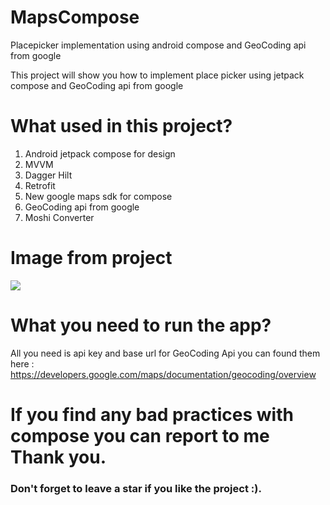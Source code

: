 # MapsCompose
Placepicker implementation using android compose and GeoCoding api from google

This project will show you how to implement place picker using jetpack compose and GeoCoding api from google

# What used in this project?
1.  Android jetpack compose for design
2. MVVM
3. Dagger Hilt
4. Retrofit
5. New google maps sdk for compose
6. GeoCoding api from google
7. Moshi Converter

# Image from project
[![](https://s7.gifyu.com/images/Screen-Shot-2022-03-02-at-2.11.54-PM.png)]()

# What you need to run the app?
All you need is api key and base url for GeoCoding Api
you can found them here : https://developers.google.com/maps/documentation/geocoding/overview

# If you find any bad practices with compose you can report to me Thank you.

### Don't forget to leave a star if you like the project :).

